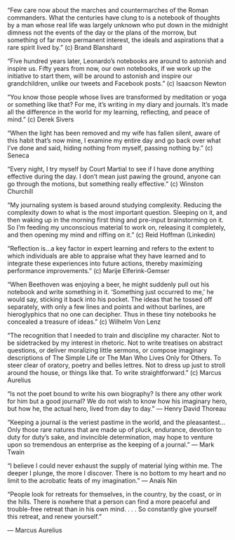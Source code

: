 “Few care now about the marches and countermarches of the Roman commanders. What the centuries have clung to is a notebook of thoughts by a man whose real 
life was largely unknown who put down in the midnight dimness not the events of the day or the plans of the morrow, but something of far more permanent 
interest, the ideals and aspirations that a rare spirit lived by.” (c) Brand Blanshard

“Five hundred years later, Leonardo’s notebooks are around to astonish and inspire us. Fifty years from now, our own notebooks, if we work up the 
initiative to start them, will be around to astonish and inspire our grandchildren, unlike our tweets and Facebook posts.” (c) Isaacson Newton


“You know those people whose lives are transformed by meditation or yoga or something like that? For me, it’s writing in my diary and journals. It’s made 
all the difference in the world for my learning, reflecting, and peace of mind.” (c) Derek Sivers



“When the light has been removed and my wife has fallen silent, aware of this habit that’s now mine, I examine my entire day and go back over what I’ve 
done and said, hiding nothing from myself, passing nothing by.” (c) Seneca


“Every night, I try myself by Court Martial to see if I have done anything effective during the day. I don’t mean just pawing the ground, anyone can go 
through the motions, but something really effective.” (c) Winston Churchill

“My journaling system is based around studying complexity. Reducing the complexity down to what is the most important question. Sleeping on it, and then 
waking up in the morning first thing and pre-input brainstorming on it. So I’m feeding my unconscious material to work on, releasing it completely, and 
then opening my mind and riffing on it.” (c) Reid Hoffman (Linkedin)

“Reflection is…a key factor in expert learning and refers to the extent to which individuals are able to appraise what they have learned and to integrate 
these experiences into future actions, thereby maximizing performance improvements.” (c) Marije Elferink-Gemser

“When Beethoven was enjoying a beer, he might suddenly pull out his notebook and write something in it. ‘Something just occurred to me,’ he would say, 
sticking it back into his pocket. The ideas that he tossed off separately, with only a few lines and points and without barlines, are hieroglyphics that 
no one can decipher. Thus in these tiny notebooks he concealed a treasure of ideas.” (c) Wilhelm Von Lenz

“The recognition that I needed to train and discipline my character. Not to be sidetracked by my interest in rhetoric. Not to write treatises on abstract 
questions, or deliver moralizing little sermons, or compose imaginary descriptions of The Simple Life or The Man Who Lives Only for Others. To steer clear 
of oratory, poetry and belles lettres. Not to dress up just to stroll around the house, or things like that. To write straightforward.” (c) Marcus 
Aurelius

“Is not the poet bound to write his own biography? Is there any other work for him but a good journal? We do not wish to know how his imaginary hero, but 
how he, the actual hero, lived from day to day.” — Henry David Thoreau

“Keeping a journal is the veriest pastime in the world, and the pleasantest…Only those rare natures that are made up of pluck, endurance, devotion to duty 
for duty’s sake, and invincible determination, may hope to venture upon so tremendous an enterprise as the keeping of a journal.” — Mark Twain

“I believe I could never exhaust the supply of material lying within me. The deeper I plunge, the more I discover. There is no bottom to my heart and no 
limit to the acrobatic feats of my imagination.” — Anaïs Nin


“People look for retreats for themselves, in the country, by the coast, or in the hills. There is nowhere that a person can find a more peaceful and 
trouble-free retreat than in his own mind. . . . So constantly give yourself this retreat, and renew yourself.”

― Marcus Aurelius 
